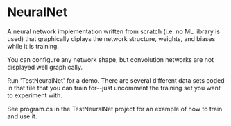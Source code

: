 # NeuralNet
A neural network implementation written from scratch (i.e. no ML library is used) that graphically diplays the network structure, weights, and biases while it is training.

You can configure any network shape, but convolution networks are not displayed well graphically.

Run 'TestNeuralNet' for a demo. There are several different data sets coded in that file that you can train for--just uncomment the training set you want to experiment with. 

See program.cs in the TestNeuralNet project for an example of how to train and use it.
